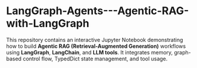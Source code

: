 # LangGraph-Agents---Agentic-RAG-with-LangGraph
This repository contains an interactive Jupyter Notebook demonstrating how to build **Agentic RAG (Retrieval-Augmented Generation)** workflows using **LangGraph**, **LangChain**, and **LLM tools**. It integrates memory, graph-based control flow, TypedDict state management, and tool usage.
